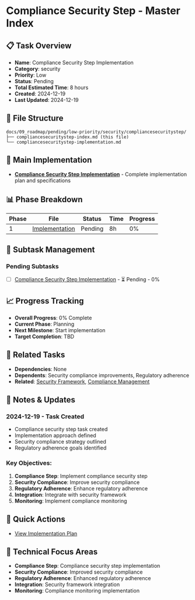 # Compliance Security Step - Master Index

## 📋 Task Overview
- **Name**: Compliance Security Step Implementation
- **Category**: security
- **Priority**: Low
- **Status**: Pending
- **Total Estimated Time**: 8 hours
- **Created**: 2024-12-19
- **Last Updated**: 2024-12-19

## 📁 File Structure
```
docs/09_roadmap/pending/low-priority/security/compliancesecuritystep/
├── compliancesecuritystep-index.md (this file)
└── compliancesecuritystep-implementation.md
```

## 🎯 Main Implementation
- **[Compliance Security Step Implementation](./compliancesecuritystep-implementation.md)** - Complete implementation plan and specifications

## 📊 Phase Breakdown
| Phase | File | Status | Time | Progress |
|-------|------|--------|------|----------|
| 1 | [Implementation](./compliancesecuritystep-implementation.md) | Pending | 8h | 0% |

## 🔄 Subtask Management
### Pending Subtasks
- [ ] [Compliance Security Step Implementation](./compliancesecuritystep-implementation.md) - ⏳ Pending - 0%

## 📈 Progress Tracking
- **Overall Progress**: 0% Complete
- **Current Phase**: Planning
- **Next Milestone**: Start implementation
- **Target Completion**: TBD

## 🔗 Related Tasks
- **Dependencies**: None
- **Dependents**: Security compliance improvements, Regulatory adherence
- **Related**: [Security Framework](../security-framework/), [Compliance Management](../compliance-management/)

## 📝 Notes & Updates
### 2024-12-19 - Task Created
- Compliance security step task created
- Implementation approach defined
- Security compliance strategy outlined
- Regulatory adherence goals identified

### Key Objectives:
1. **Compliance Step**: Implement compliance security step
2. **Security Compliance**: Improve security compliance
3. **Regulatory Adherence**: Enhance regulatory adherence
4. **Integration**: Integrate with security framework
5. **Monitoring**: Implement compliance monitoring

## 🚀 Quick Actions
- [View Implementation Plan](./compliancesecuritystep-implementation.md)

## 🎯 Technical Focus Areas
- **Compliance Step**: Compliance security step implementation
- **Security Compliance**: Improved security compliance
- **Regulatory Adherence**: Enhanced regulatory adherence
- **Integration**: Security framework integration
- **Monitoring**: Compliance monitoring implementation

